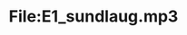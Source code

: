 ---
title: File:E1_sundlaug.mp3
recording of: sundlaug
reading speed: slow
speaker: E
license: CC0
---